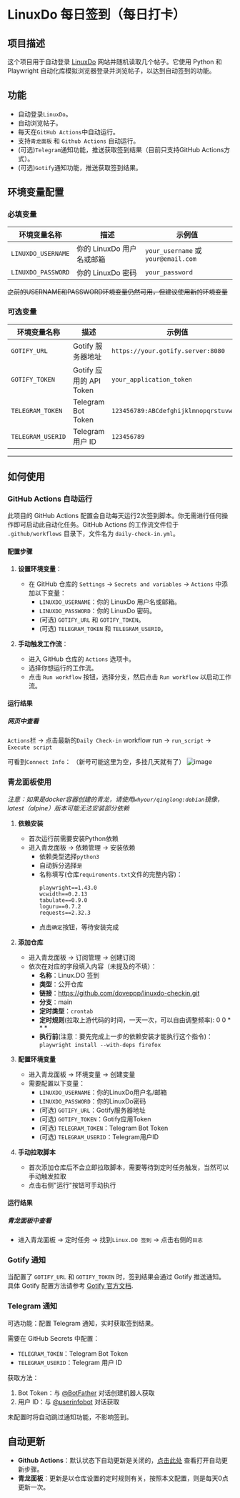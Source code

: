 # LinuxDo 每日签到（每日打卡）

## 项目描述

这个项目用于自动登录 [LinuxDo](https://linux.do/) 网站并随机读取几个帖子。它使用 Python 和 Playwright
自动化库模拟浏览器登录并浏览帖子，以达到自动签到的功能。

## 功能

- 自动登录`LinuxDo`。
- 自动浏览帖子。
- 每天在`GitHub Actions`中自动运行。
- 支持`青龙面板` 和 `Github Actions` 自动运行。
- (可选)`Telegram`通知功能，推送获取签到结果（目前只支持GitHub Actions方式）。
- (可选)`Gotify`通知功能，推送获取签到结果。

## 环境变量配置

### 必填变量

| 环境变量名称             | 描述                | 示例值                                |
|--------------------|-------------------|------------------------------------|
| `LINUXDO_USERNAME` | 你的 LinuxDo 用户名或邮箱 | `your_username` 或 `your@email.com` |
| `LINUXDO_PASSWORD` | 你的 LinuxDo 密码     | `your_password`                    |

~~之前的USERNAME和PASSWORD环境变量仍然可用，但建议使用新的环境变量~~

### 可选变量

| 环境变量名称            | 描述                   | 示例值                                    |
|-------------------|----------------------|----------------------------------------|
| `GOTIFY_URL`      | Gotify 服务器地址         | `https://your.gotify.server:8080`      |
| `GOTIFY_TOKEN`    | Gotify 应用的 API Token | `your_application_token`               |
| `TELEGRAM_TOKEN`  | Telegram Bot Token   | `123456789:ABCdefghijklmnopqrstuvwxyz` |
| `TELEGRAM_USERID` | Telegram 用户 ID       | `123456789`                            |

---

## 如何使用

### GitHub Actions 自动运行

此项目的 GitHub Actions 配置会自动每天运行2次签到脚本。你无需进行任何操作即可启动此自动化任务。GitHub Actions 的工作流文件位于 `.github/workflows` 目录下，文件名为 `daily-check-in.yml`。

#### 配置步骤

1. **设置环境变量**：
    - 在 GitHub 仓库的 `Settings` -> `Secrets and variables` -> `Actions` 中添加以下变量：
        - `LINUXDO_USERNAME`：你的 LinuxDo 用户名或邮箱。
        - `LINUXDO_PASSWORD`：你的 LinuxDo 密码。
        - (可选) `GOTIFY_URL` 和 `GOTIFY_TOKEN`。
        - (可选) `TELEGRAM_TOKEN` 和 `TELEGRAM_USERID`。

2. **手动触发工作流**：
    - 进入 GitHub 仓库的 `Actions` 选项卡。
    - 选择你想运行的工作流。
    - 点击 `Run workflow` 按钮，选择分支，然后点击 `Run workflow` 以启动工作流。

#### 运行结果

##### 网页中查看

`Actions`栏 -> 点击最新的`Daily Check-in` workflow run -> `run_script` -> `Execute script`

可看到`Connect Info`：
（新号可能这里为空，多挂几天就有了）
![image](https://github.com/user-attachments/assets/853549a5-b11d-4d5a-9284-7ad2f8ea698b)

### 青龙面板使用

*注意：如果是docker容器创建的青龙，请使用`whyour/qinglong:debian`镜像，latest（alpine）版本可能无法安装部分依赖*

1. **依赖安装**
    - 首次运行前需要安装Python依赖
    - 进入青龙面板 -> 依赖管理 -> 安装依赖
      - 依赖类型选择`python3`
      - 自动拆分选择`是`
      - 名称填写(仓库`requirements.txt`文件的完整内容)：
        ```
        playwright==1.43.0
        wcwidth==0.2.13
        tabulate==0.9.0
        loguru==0.7.2
        requests==2.32.3
        ```
      - 点击`确定`按钮，等待安装完成

2. **添加仓库**
    - 进入青龙面板 -> 订阅管理 -> 创建订阅
    - 依次在对应的字段填入内容（未提及的不填）：
      - **名称**：Linux.DO 签到
      - **类型**：公开仓库
      - **链接**：https://github.com/doveppp/linuxdo-checkin.git
      - **分支**：main
      - **定时类型**：`crontab`
      - **定时规则**(拉取上游代码的时间，一天一次，可以自由调整频率): 0 0 * * *
      - **执行前**(注意：要先完成上一步的依赖安装才能执行这个指令)：`playwright install --with-deps firefox`

3. **配置环境变量**
    - 进入青龙面板 -> 环境变量 -> 创建变量
    - 需要配置以下变量：
        - `LINUXDO_USERNAME`：你的LinuxDo用户名/邮箱
        - `LINUXDO_PASSWORD`：你的LinuxDo密码
        - (可选) `GOTIFY_URL`：Gotify服务器地址
        - (可选) `GOTIFY_TOKEN`：Gotify应用Token
        - (可选) `TELEGRAM_TOKEN`：Telegram Bot Token
        - (可选) `TELEGRAM_USERID`：Telegram用户ID

4. **手动拉取脚本**
    - 首次添加仓库后不会立即拉取脚本，需要等待到定时任务触发，当然可以手动触发拉取
    - 点击右侧"运行"按钮可手动执行

#### 运行结果

##### 青龙面板中查看
- 进入青龙面板 -> 定时任务 -> 找到`Linux.DO 签到` -> 点击右侧的`日志`

### Gotify 通知

当配置了 `GOTIFY_URL` 和 `GOTIFY_TOKEN` 时，签到结果会通过 Gotify 推送通知。
具体 Gotify 配置方法请参考 [Gotify 官方文档](https://gotify.net/docs/).

### Telegram 通知

可选功能：配置 Telegram 通知，实时获取签到结果。

需要在 GitHub Secrets 中配置：
- `TELEGRAM_TOKEN`：Telegram Bot Token
- `TELEGRAM_USERID`：Telegram 用户 ID

获取方法：
1. Bot Token：与 [@BotFather](https://t.me/BotFather) 对话创建机器人获取
2. 用户 ID：与 [@userinfobot](https://t.me/userinfobot) 对话获取

未配置时将自动跳过通知功能，不影响签到。

## 自动更新

- **Github Actions**：默认状态下自动更新是关闭的，[点击此处](https://github.com/ChatGPTNextWeb/ChatGPT-Next-Web/blob/main/README_CN.md#%E6%89%93%E5%BC%80%E8%87%AA%E5%8A%A8%E6%9B%B4%E6%96%B0)
查看打开自动更新步骤。
- **青龙面板**：更新是以仓库设置的定时规则有关，按照本文配置，则是每天0点更新一次。